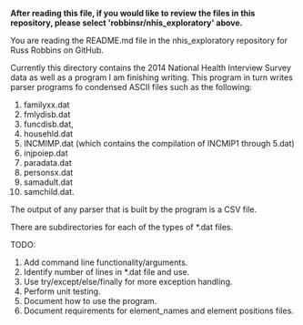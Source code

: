 **After reading this file, if you would like to review the files in this repository, please select 'robbinsr/nhis_exploratory' above.**

You are reading the README.md file in the nhis_exploratory repository 
for Russ Robbins on GitHub.

Currently this directory contains the 2014 National Health Interview Survey
data as well as a program I am finishing writing. This program in turn
writes parser programs fo condensed ASCII files such as the following:

1. familyxx.dat
2. fmlydisb.dat
3. funcdisb.dat, 
4. househld.dat
5. INCMIMP.dat (which contains the compilation of INCMIP1 through 5.dat)
6. injpoiep.dat
7. paradata.dat
8. personsx.dat
9. samadult.dat
10. samchild.dat. 
 
The output of any parser that is built by the program is a CSV file.

There are subdirectories for each of the types of *.dat files.

TODO:

1. Add command line functionality/arguments.
2. Identify number of lines in *.dat file and use.
3. Use try/except/else/finally for more exception handling.
4. Perform unit testing.
5. Document how to use the program.
6. Document requirements for element_names and element positions files.

